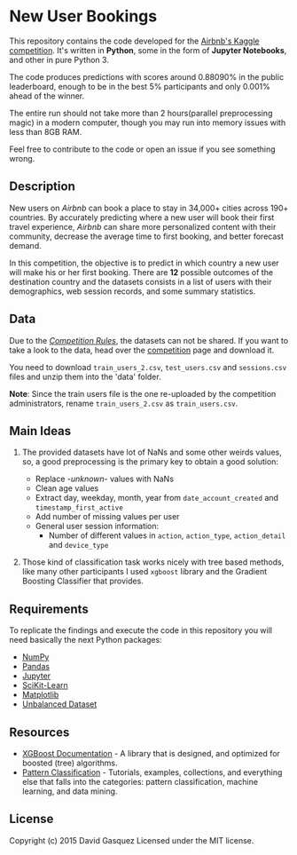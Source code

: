 New User Bookings
=================

This repository contains the code developed for the [Airbnb's Kaggle
competition][competition]. It's written in **Python**, some in the form
of **Jupyter Notebooks**, and other in pure Python 3.

The code produces predictions with scores around 0.88090% in the public
leaderboard, enough to be in the best 5% participants and only 0.001% ahead of
the winner.

The entire run should not take more than 2 hours(parallel preprocessing magic)
in a modern computer, though you may run into memory issues with less
than 8GB RAM.

Feel free to contribute to the code or open an issue if you see something wrong.

[competition]: https://www.kaggle.com/c/airbnb-recruiting-new-user-bookings


Description
-----------

New users on *Airbnb* can book a place to stay in 34,000+ cities across 190+
countries. By accurately predicting where a new user will book their first
travel experience, *Airbnb* can share more personalized content with their
community, decrease the average time to first booking, and better forecast
demand.

In this competition, the objective is to predict in which country a new user
will make his or her first booking. There are **12** possible outcomes of the
destination country and the datasets consists in a list of users with their
demographics, web session records, and some summary statistics.

Data
----

Due to the [*Competition Rules*][rules], the datasets can not be shared. If
you want to take a look to the data, head over the [competition][competition]
page and download it.

You need to download `train_users_2.csv`, `test_users.csv` and `sessions.csv`
files and unzip them into the 'data' folder.

**Note**: Since the train users file is the one re-uploaded by the competition
administrators, rename `train_users_2.csv` as `train_users.csv`.

[rules]: https://www.kaggle.com/c/airbnb-recruiting-new-user-bookings/rules

Main Ideas
----------

1. The provided datasets have lot of NaNs and some other weirds values, so, a
good preprocessing is the primary key to obtain a good solution:
    - Replace *-unknown-* values with NaNs
    - Clean age values
    - Extract day, weekday, month, year from `date_account_created`
    and `timestamp_first_active`
    - Add number of missing values per user
    - General user session information:
        - Number of different values in `action`, `action_type`,
        `action_detail` and `device_type`

2. Those kind of classification task works nicely with tree based methods, like
many other participants I used `xgboost` library and the Gradient Boosting
Classifier that provides.

Requirements
------------
To replicate the findings and execute the code in this repository you will need
basically the next Python packages:

- [NumPy](http://www.numpy.org/)
- [Pandas](http://pandas.pydata.org/)
- [Jupyter](http://jupyter.org/)
- [SciKit-Learn](http://scikit-learn.org/stable/)
- [Matplotlib](http://matplotlib.org/)
- [Unbalanced Dataset](https://github.com/fmfn/UnbalancedDataset)

Resources
---------

- [XGBoost Documentation](https://xgboost.readthedocs.org) - A library that is
designed, and optimized for boosted (tree) algorithms.
- [Pattern Classification](https://github.com/rasbt/pattern_classification) -
Tutorials, examples, collections, and everything else that falls into the
categories: pattern classification, machine learning, and data mining.

License
-------

Copyright (c) 2015 David Gasquez
Licensed under the MIT license.
